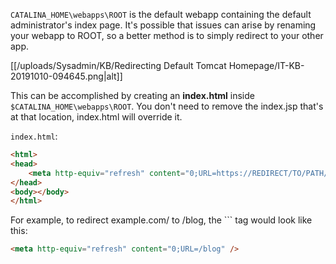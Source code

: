 `CATALINA_HOME\webapps\ROOT` is the default webapp containing the default administrator's index page. It's possible that issues can arise by renaming your webapp to ROOT, so a better method is to simply redirect to your other app.

[[/uploads/Sysadmin/KB/Redirecting Default Tomcat Homepage/IT-KB-20191010-094645.png|alt]]

This can be accomplished by creating an **index.html** inside `$CATALINA_HOME\webapps\ROOT`.
You don't need to remove the index.jsp that's at that location, index.html will override it.

`index.html`:

```html
<html>
<head>
	<meta http-equiv="refresh" content="0;URL=https://REDIRECT/TO/PATH/" />
</head>
<body></body>
</html>
```

For example, to redirect example.com/ to /blog, the `<meta>`` tag would look like this:

```html
<meta http-equiv="refresh" content="0;URL=/blog" />
```
